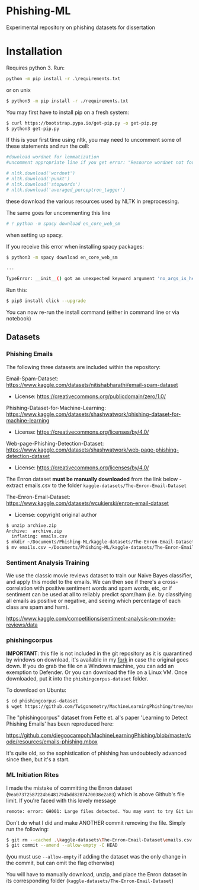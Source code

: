 # Phishing-ML
Experimental repository on phishing datasets for dissertation

# Installation

Requires python 3. Run:

```cmd
python -m pip install -r .\requirements.txt
```

or on unix

```bash
$ python3 -m pip install -r ./requirements.txt
```

You may first have to install pip on a fresh system:

```bash
$ curl https://bootstrap.pypa.io/get-pip.py -o get-pip.py
$ python3 get-pip.py
```

If this is your first time using nltk, you may need to uncomment some of these statements and run the cell:

```python
#download wordnet for lemmatization
#uncomment appropriate line if you get error: "Resource wordnet not found.", "Resource punkt not found.", etc...

# nltk.download('wordnet')
# nltk.download('punkt')
# nltk.download('stopwords')
# nltk.download('averaged_perceptron_tagger')
```

these download the various resources used by NLTK in preprocessing.

The same goes for uncommenting this line

```python
# ! python -m spacy download en_core_web_sm
```

when setting up spacy.

If you receive this error when installing spacy packages:

```bash
$ python3 -m spacy download en_core_web_sm

...

TypeError: __init__() got an unexpected keyword argument 'no_args_is_help'
```

Run this:

```bash
$ pip3 install click --upgrade
```

You can now re-run the install command (either in command line or via notebook)

## Datasets

### Phishing Emails

The following three datasets are included within the repository:

Email-Spam-Dataset: https://www.kaggle.com/datasets/nitishabharathi/email-spam-dataset
- License: https://creativecommons.org/publicdomain/zero/1.0/

Phishing-Dataset-for-Machine-Learning: https://www.kaggle.com/datasets/shashwatwork/phishing-dataset-for-machine-learning
- License: https://creativecommons.org/licenses/by/4.0/

Web-page-Phishing-Detection-Dataset: https://www.kaggle.com/datasets/shashwatwork/web-page-phishing-detection-dataset
- License: https://creativecommons.org/licenses/by/4.0/

The Enron dataset **must be manually downloaded** from the link below - extract emails.csv to the folder `kaggle-datasets/The-Enron-Email-Dataset`

The-Enron-Email-Dataset: https://www.kaggle.com/datasets/wcukierski/enron-email-dataset
- License: copyright original author

```bash
$ unzip archive.zip 
Archive:  archive.zip
  inflating: emails.csv
$ mkdir ~/Documents/Phishing-ML/kaggle-datasets/The-Enron-Email-Dataset
$ mv emails.csv ~/Documents/Phishing-ML/kaggle-datasets/The-Enron-Email-Dataset/emails.csv
```

### Sentiment Analysis Training

We use the classic movie reviews dataset to train our Naive Bayes classifier, and apply this model to the emails. We can then see if there's a cross-correlation with positive sentiment words and spam words, etc, or if sentiment can be used at all to reliably predict spam/ham (i.e. by classifying all emails as positive or negative, and seeing which percentage of each class are spam and ham).

https://www.kaggle.com/competitions/sentiment-analysis-on-movie-reviews/data

### phishingcorpus

**IMPORTANT**: this file is not included in the git repository as it is quarantined by windows on download, it's available in my [fork](https://github.com/Twigonometry/MachineLearningPhishing) in case the original goes down. If you do grab the file on a Windows machine, you can add an exemption to Defender. Or you can download the file on a Linux VM. Once downloaded, put it into the `phishingcorpus-dataset` folder.

To download on Ubuntu:

```bash
$ cd phishingcorpus-dataset
$ wget https://github.com/Twigonometry/MachineLearningPhishing/tree/master/code/resources/emails-phishing.mbox
```

The "phishingcorpus" dataset from Fette et. al's paper 'Learning to Detect Phishing Emails' has been reproduced here:

https://github.com/diegoocampoh/MachineLearningPhishing/blob/master/code/resources/emails-phishing.mbox

It's quite old, so the sophistication of phishing has undoubtedly advanced since then, but it's a start.

### ML Initiation Rites

I made the mistake of committing the Enron dataset (`9ea07372587224b6481794bdd8287470038e2a83`) which is above Github's file limit. If you're faced with this lovely message

```bash
remote: error: GH001: Large files detected. You may want to try Git Large File Storage
```

Don't do what I did and make ANOTHER commit removing the file. Simply run the following:

```bash
$ git rm --cached .\kaggle-datasets\The-Enron-Email-Dataset\emails.csv
$ git commit --amend --allow-empty -C HEAD
```

(you must use `--allow-empty` if adding the dataset was the only change in the commit, but can omit the flag otherwise)

You will have to manually download, unzip, and place the Enron dataset in its corresponding folder (`kaggle-datasets/The-Enron-Email-Dataset`)
